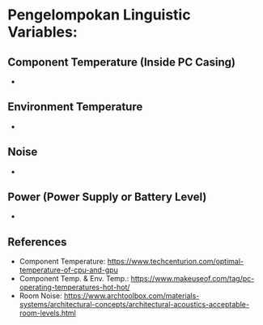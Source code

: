 # Pengelompokan Linguistic Variables:
## Component Temperature (Inside PC Casing)
- 
## Environment Temperature
- 
## Noise
-
## Power (Power Supply or Battery Level)
- 
## References
- Component Temperature: https://www.techcenturion.com/optimal-temperature-of-cpu-and-gpu
- Component Temp. & Env. Temp.: https://www.makeuseof.com/tag/pc-operating-temperatures-hot-hot/
- Room Noise: https://www.archtoolbox.com/materials-systems/architectural-concepts/architectural-acoustics-acceptable-room-levels.html